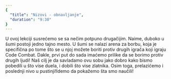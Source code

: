 ```yaml
---
{
  "title": "Nizovi - obnavljanje",
  "duration": "9:30"
}
---
```


U ovoj lekciji susrećemo se sa nečim potpuno drugačijim. Naime, duboko u šumi postoji jedno tajno mesto. U šumi se nalazi arena za borbu, koja je specifična po tome što se u njoj možete boriti protiv drugih igrača koji igraju Code Combat. Dakle, prvi put do sada imaćemo prilike da se borimo protiv drugih ljudi! Naš cilj je da savladamo ovu sobu jako dobro kako bismo pobedili u što vise duela, i dobili što vise zlatnika. Osim toga, prelazićemo i poslednji nivo u pustinji!Idemo da pokažemo šta smo naučili!

